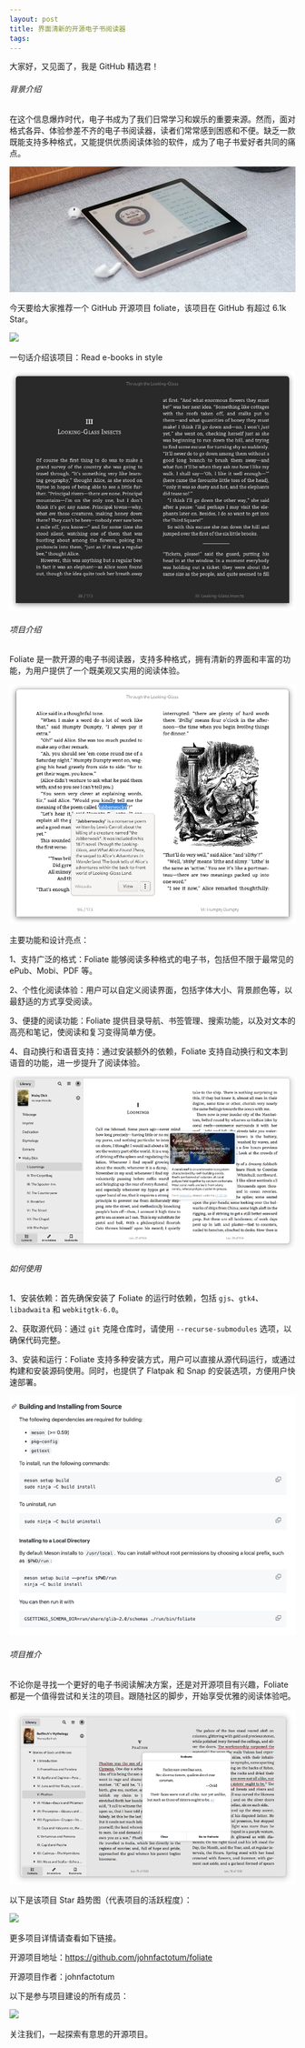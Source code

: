 ```yaml
---
layout: post
title: 界面清新的开源电子书阅读器
tags: 
---
```


大家好，又见面了，我是 GitHub 精选君！

###### 背景介绍

在这个信息爆炸时代，电子书成为了我们日常学习和娱乐的重要来源。然而，面对格式各异、体验参差不齐的电子书阅读器，读者们常常感到困惑和不便。缺乏一款既能支持多种格式，又能提供优质阅读体验的软件，成为了电子书爱好者共同的痛点。

![](https://raw.githubusercontent.com/ZhuPeng/pic/master/images/compress_image-20240907203146716.png)

今天要给大家推荐一个 GitHub 开源项目 foliate，该项目在 GitHub 有超过 6.1k Star。

![](https://stats.deeptrain.net/repo/johnfactotum/foliate/?theme=light)

一句话介绍该项目：Read e-books in style

![](https://raw.githubusercontent.com/johnfactotum/foliate/master/data/screenshots/dark.png)


###### 项目介绍

Foliate 是一款开源的电子书阅读器，支持多种格式，拥有清新的界面和丰富的功能，为用户提供了一个既美观又实用的阅读体验。

![](https://raw.githubusercontent.com/johnfactotum/foliate/master/data/screenshots/lookup.png)

主要功能和设计亮点：

1、支持广泛的格式：Foliate 能够阅读多种格式的电子书，包括但不限于最常见的 ePub、Mobi、PDF 等。

2、个性化阅读体验：用户可以自定义阅读界面，包括字体大小、背景颜色等，以最舒适的方式享受阅读。

3、便捷的阅读功能：Foliate 提供目录导航、书签管理、搜索功能，以及对文本的高亮和笔记，使阅读和复习变得简单方便。

4、自动换行和语音支持：通过安装额外的依赖，Foliate 支持自动换行和文本到语音的功能，进一步提升了阅读体验。

![](https://raw.githubusercontent.com/ZhuPeng/pic/master/images/compress_image-20240804214729729.png)

###### 如何使用

1、安装依赖：首先确保安装了 Foliate 的运行时依赖，包括 `gjs`、`gtk4`、`libadwaita` 和 `webkitgtk-6.0`。

2、获取源代码：通过 `git` 克隆仓库时，请使用 `--recurse-submodules` 选项，以确保代码完整。

3、安装和运行：Foliate 支持多种安装方式，用户可以直接从源代码运行，或通过构建和安装源码使用。同时，也提供了 Flatpak 和 Snap 的安装选项，方便用户快速部署。

![](https://raw.githubusercontent.com/ZhuPeng/pic/master/images/compress_image-20240804214845121.png)

###### 项目推介

不论你是寻找一个更好的电子书阅读解决方案，还是对开源项目有兴趣，Foliate 都是一个值得尝试和关注的项目。跟随社区的脚步，开始享受优雅的阅读体验吧。

![](https://raw.githubusercontent.com/ZhuPeng/pic/master/images/compress_image-20240804215044884.png)

以下是该项目 Star 趋势图（代表项目的活跃程度）：

![](https://api.star-history.com/svg?repos=johnfactotum/foliate&type=Timeline)

更多项目详情请查看如下链接。

开源项目地址：https://github.com/johnfactotum/foliate 

开源项目作者：johnfactotum

以下是参与项目建设的所有成员：

![](https://contrib.rocks/image?repo=johnfactotum/foliate)

关注我们，一起探索有意思的开源项目。

